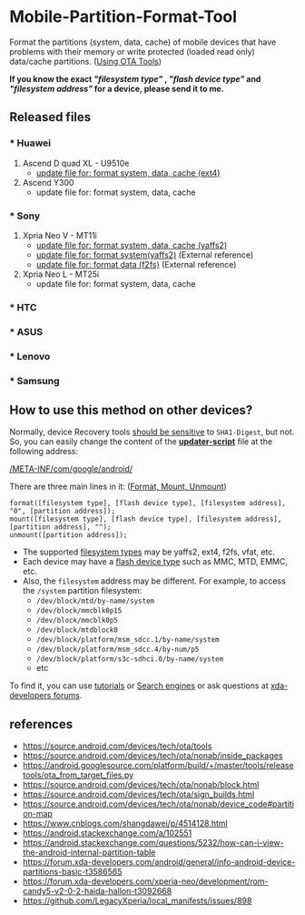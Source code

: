 # Mobile-Partition-Format-Tool
Format the partitions (system, data, cache) of mobile devices that have problems with their memory or write protected (loaded read only) data/cache partitions. ([Using OTA Tools](https://source.android.com/devices/tech/ota/tools))

**If you know the exact _"filesystem type"_ , _"flash device type"_ and _"filesystem address"_ for a device, please send it to me.**

## Released files

### * Huawei
1. Ascend D quad XL - U9510e
   - [update file for: format system, data, cache (ext4)](https://github.com/xhdix/Mobile-Partition-Format-Tool/releases/tag/U9510e)
2. Ascend Y300
   - update file for: format system, data, cache

### * Sony
1. Xpria Neo V - MT11i
   - [update file for: format system, data, cache (yaffs2)](https://github.com/xhdix/Mobile-Partition-Format-Tool/releases/tag/MT11i)
   - [update file for: format system(yaffs2)](https://github.com/xhdix/Mobile-Partition-Format-Tool/releases/tag/MT11i-system) (External reference)
   - [update file for: format data (f2fs)](https://github.com/xhdix/Mobile-Partition-Format-Tool/releases/tag/MT11i-data) (External reference)
2. Xpria Neo L - MT25i
   - update file for: format system, data, cache

### * HTC

### * ASUS

### * Lenovo

### * Samsung

## How to use this method on other devices?

Normally, device Recovery tools [should be sensitive](https://source.android.com/devices/tech/ota/sign_builds.html) to `SHA1-Digest`, but not. So, you can easily change the content of the **[updater-script](https://github.com/xhdix/Mobile-Partition-Format-Tool/raw/master/META-INF/com/google/android/updater-script)** file at the following address:

[/META-INF/com/google/android/](https://github.com/xhdix/Mobile-Partition-Format-Tool/tree/master/META-INF/com/google/android)

There are three main lines in it: ([Format, Mount, Unmount](https://source.android.com/devices/tech/ota/nonab/inside_packages))
```
format([filesystem type], [flash device type], [filesystem address], "0", [partition address]);
mount([filesystem type], [flash device type], [filesystem address], [partition address], "");
unmount([partition address]);
```

- The supported [filesystem types](https://source.android.com/devices/tech/ota/nonab/device_code#partition-map) may be yaffs2, ext4, f2fs, vfat, etc.
- Each device may have a [flash device type](https://www.cnblogs.com/shangdawei/p/4514128.html) such as MMC, MTD, EMMC, etc.
- Also, the `filesystem` address may be different. For example, to access the `/system` partition filesystem:
  - `/dev/block/mtd/by-name/system`
  - `/dev/block/mmcblk0p15`
  - `/dev/block/mmcblk0p5`
  - `/dev/block/mtdblock0`
  - `/dev/block/platform/msm_sdcc.1/by-name/system`
  - `/dev/block/platform/msm_sdcc.4/by-num/p5`
  - `/dev/block/platform/s3c-sdhci.0/by-name/system`
  - etc
 
To find it, you can use [tutorials](https://android.stackexchange.com/a/102551) or [Search engines](https://www.google.com/search?q=mt11i++%2Fdev%2Fblock%2F+%2Fsystem) or ask questions at [xda-developers forums](https://forum.xda-developers.com).

## references
 - https://source.android.com/devices/tech/ota/tools
 - https://source.android.com/devices/tech/ota/nonab/inside_packages
 - https://android.googlesource.com/platform/build/+/master/tools/releasetools/ota_from_target_files.py
 - https://source.android.com/devices/tech/ota/nonab/block.html
 - https://source.android.com/devices/tech/ota/sign_builds.html
 - https://source.android.com/devices/tech/ota/nonab/device_code#partition-map
 - https://www.cnblogs.com/shangdawei/p/4514128.html
 - https://android.stackexchange.com/a/102551
 - https://android.stackexchange.com/questions/5232/how-can-i-view-the-android-internal-partition-table
 - https://forum.xda-developers.com/android/general/info-android-device-partitions-basic-t3586565
 - https://forum.xda-developers.com/xperia-neo/development/rom-candy5-v2-0-2-haida-hallon-t3092668
 - https://github.com/LegacyXperia/local_manifests/issues/898
 
